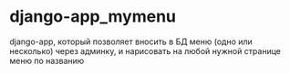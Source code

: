 # django-app_mymenu
django-app, который позволяет вносить в БД меню (одно или несколько) через админку, и нарисовать на любой нужной странице меню по названию

